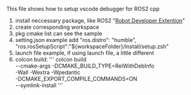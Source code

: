 This file shows how to setup vscode debugger for ROS2 cpp

1. install neccessary package, like ROS2 "[Robot Developer Extention](https://marketplace.visualstudio.com/items?itemName=Ranch-Hand-Robotics.rde-pack)"
2. create corresponding workspace
3. pkg cmake list can see the sample
4. setting.json example
    add "ros.distro": "humble",
        "ros.rosSetupScript":"${workspaceFolder}/install/setup.zsh"
5. launch file example, if using launch file, a little different
6. colcon build:
'''
colcon build \
    --cmake-args  -DCMAKE_BUILD_TYPE=RelWithDebInfo\
    -Wall -Wextra -Wpedantic \
    -DCMAKE_EXPORT_COMPILE_COMMANDS=ON \
    --symlink-install
'''